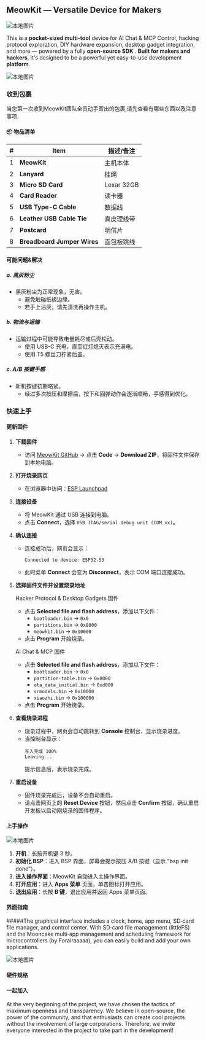## **MeowKit — Versatile Device for Makers**

![本地图片](2.assets/header.png)

​This is a **pocket-sized multi-tool** device for AI Chat & MCP Control, hacking protocol exploration, DIY hardware expansion, desktop gadget integration, and more — powered by a fully **open-source SDK** . **Built for makers and hackers**, it's designed to be a powerful yet easy-to-use development **platform**.

![本地图片](2.assets/apps.png)

### 收到包裹

当您第一次收到MeowKit团队全员动手寄出的包裹,请先查看有哪些东西以及注意事项.

#### 📦 物品清单

| #  | Item                    | 描述/备注            |
|----|--------------------------|----------------------|
| 1  | **MeowKit**              | 主机本体             |
| 2  | **Lanyard**              | 挂绳                 |
| 3  | **Micro SD Card**        | Lexar 32GB           |
| 4  | **Card Reader**          | 读卡器               |
| 5  | **USB Type-C Cable**     | 数据线               |
| 6  | **Leather USB Cable Tie**| 真皮理线带           |
| 7  | **Postcard**             | 明信片               |
| 8  | **Breadboard Jumper Wires** | 面包板跳线        |


#### 可能问题&解决

##### a. 黑灰粉尘
- 黑灰粉尘为正常现象，无害。
  - 避免触碰纸板边缘。
  - 若手上沾灰，请先清洗再操作主机。

##### b. 物流与运输
- 运输过程中可能导致电量耗尽或后壳松动。
  - 使用 USB-C 充电，直至红灯熄灭表示充满电。
  - 使用 T5 螺丝刀拧紧后盖。

##### c. A/B 按键手感
- 新机按键初期略紧。
  - 经过多次按压和摩擦后，按下和回弹动作会逐渐顺畅，手感得到优化。


### 快速上手

#### 更新固件

1. **下载固件**
   - 访问 [MeowKit GitHub](https://github.com/happy-mingo/MeowKit) → 点击 **Code** → **Download ZIP**，将固件文件保存到本地电脑。

2. **打开烧录网页**
   - 在浏览器中访问：[ESP Launchpad](https://espressif.github.io/esp-launchpad/)

3. **连接设备**
   - 将 MeowKit 通过 USB 连接到电脑。
   - 点击 **Connect**，选择 `USB JTAG/serial debug unit (COM xx)`。

4. **确认连接**
   - 连接成功后，网页会显示：
     ```
     Connected to device: ESP32-S3
     ```
   - 此时菜单 **Connect** 会变为 **Disconnect**，表示 COM 端口连接成功。

5. **选择固件文件并设置烧录地址**

    Hacker Protocol & Desktop Gadgets 固件
    - 点击 **Selected file and flash address**，添加以下文件：
       - `bootloader.bin` → `0x0`
       - `partitions.bin` → `0x8000`
       - `meowkit.bin` → `0x10000`
    - 点击 **Program** 开始烧录。
    
    AI Chat & MCP 固件
    - 点击 **Selected file and flash address**，添加以下文件：
       - `bootloader.bin` → `0x0`
       - `partition-table.bin` → `0x8000`
       - `ota_data_initial.bin` → `0xd000`
       - `srmodels.bin` → `0x10000`
       - `xiaozhi.bin` → `0x100000`
    - 点击 **Program** 开始烧录。


7. **查看烧录进程**
   - 烧录过程中，网页会自动跳转到 **Console** 控制台，显示烧录进度。
   - 当控制台显示：
     ```
     写入完成 100% 
     Leaving...
     ```
     提示信息后，表示烧录完成。

8. **重启设备**
   - 固件烧录完成后，设备不会自动重启。
   - 请点击网页上的 **Reset Device** 按钮，然后点击 **Confirm** 按钮，确认重启开发板以启动刚烧录的固件程序。


#### 上手操作

![本地图片](2.assets/get_start.png)

1. **开机**：长按开机键 3 秒。  
2. **初始化 BSP**：进入 BSP 界面，屏幕会提示按压 A/B 按键（显示 “bsp init done”）。  
3. **进入操作界面**：MeowKit 自动进入主操作界面。  
4. **打开应用**：进入 **Apps 菜单** 页面，单击图标打开应用。  
5. **退出应用**：长按 **B 键**，退出应用并返回 Apps 菜单页面。


#### 界面指南

#####The graphical interface includes a clock, home, app menu, SD‑card file manager, and control center. With SD‑card file management (littleFS) and the Mooncake multi‑app management and scheduling framework for microcontrollers (by Forairaaaaa), you can easily build and add your own applications.

![本地图片](2.assets/ui.png)


#### 硬件规格


#### 一起加入

At the very beginning of the project, we have chosen the tactics of maximum openness and transparency. We believe in open-source, the power of the community, and that enthusiasts can create cool projects without the involvement of large corporations. Therefore, we invite everyone interested in the project to take part in the development!















